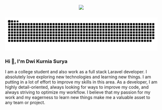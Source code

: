 <div align="center">
  <h1 align="center"> <img align="center" height="80" src="https://readme-typing-svg.herokuapp.com/?lines=╰(*°▽°*)╯;(っ°Д°%20)っ&font=Roboto&center=true" /> </h1>

</div>


<div align="center"><img src="https://raw.githubusercontent.com/platane/snk/output/github-contribution-grid-snake.svg" ></div>

### Hi 👋, I'm Dwi Kurnia Surya

I am a college student and also work as a full stack Laravel developer. I absolutely love exploring new technologies and learning new things. I am putting in a lot of effort to improve my skills in this area. As a developer, I am highly detail-oriented, always looking for ways to improve my code, and always striving to optimize my workflow. I believe that my passion for my work and my eagerness to learn new things make me a valuable asset to any team or project.

